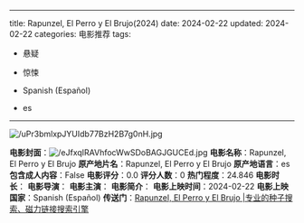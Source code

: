 
---
title: Rapunzel, El Perro y El Brujo(2024)
date: 2024-02-22
updated: 2024-02-22
categories: 电影推荐
tags:

- 悬疑
- 惊悚

- Spanish (Español)
- es
---

<img src="https://image.tmdb.org/t/p/original/uPr3bmlxpJYUIdb77BzH2B7g0nH.jpg" alt="/uPr3bmlxpJYUIdb77BzH2B7g0nH.jpg" title="/uPr3bmlxpJYUIdb77BzH2B7g0nH.jpg">

**电影封面**：<img src="https://image.tmdb.org/t/p/w200/eJfxqIRAVhfocWwSDoBAGJGUCEd.jpg" alt="/eJfxqIRAVhfocWwSDoBAGJGUCEd.jpg" title="/eJfxqIRAVhfocWwSDoBAGJGUCEd.jpg">
**电影名称**：Rapunzel, El Perro y El Brujo
**原产地片名**：Rapunzel, El Perro y El Brujo
**原产地语言**：es
**包含成人内容**：False
**电影评分**：0.0
**评分人数**：0
**热门程度**：24.846
**电影时长**：
**电影导演**：
**电影主演**：
**电影简介**：
**电影上映时间**：2024-02-22
**电影上映国家**：Spanish (Español)
**传送门**：[Rapunzel, El Perro y El Brujo |专业的种子搜索、磁力链接搜索引擎](https://movie.amd794.com:2083/?search=Rapunzel%2C%20El%20Perro%20y%20El%20Brujo&ordering=&mode=match_phrase&page_size=10&page=1)


